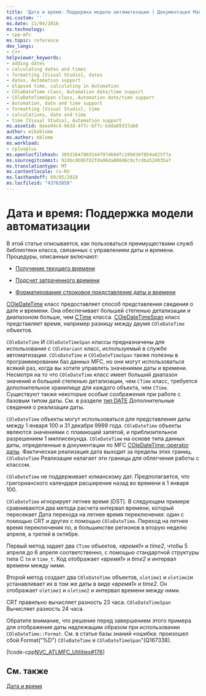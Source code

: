 ```yaml
---
title: 'Дата и время: Поддержка модели автоматизации | Документация Майкрософт'
ms.custom: ''
ms.date: 11/04/2016
ms.technology:
- cpp-mfc
ms.topic: reference
dev_langs:
- C++
helpviewer_keywords:
- adding dates
- calculating dates and times
- formatting [Visual Studio], dates
- dates, Automation support
- elapsed time, calculating in Automation
- COleDateTime class, Automation date/time support
- COleDateTimeSpan class, Automation date/time support
- Automation, date and time support
- formatting [Visual Studio], time
- calculations, date and time
- time [Visual Studio], Automation support
ms.assetid: 6eee94c4-943d-4ffc-bf7c-bdda89337ab0
author: mikeblome
ms.author: mblome
ms.workload:
- cplusplus
ms.openlocfilehash: 38933847065544f97d60dfc109436f059a025f7a
ms.sourcegitcommit: 92dbc4b9bf82fda96da80846c9cfcdba524035af
ms.translationtype: MT
ms.contentlocale: ru-RU
ms.lasthandoff: 09/05/2018
ms.locfileid: "43763858"
---
```

# <a name="date-and-time-automation-support"></a>Дата и время: Поддержка модели автоматизации

В этой статье описывается, как пользоваться преимуществами служб библиотеки класса, связанных с управлением даты и времени. Процедуры, описанные включают:

- [Получение текущего времени](../atl-mfc-shared/current-time-automation-classes.md)

- [Подсчет затраченного времени](../atl-mfc-shared/elapsed-time-automation-classes.md)

- [Форматирование строковое представление даты и времени](../atl-mfc-shared/formatting-time-automation-classes.md)

[COleDateTime](../atl-mfc-shared/reference/coledatetime-class.md) класс предоставляет способ представления сведения о дате и времени. Она обеспечивает большей степенью детализации и диапазоном больше, чем [CTime](../atl-mfc-shared/reference/ctime-class.md) класса. [COleDateTimeSpan](../atl-mfc-shared/reference/coledatetimespan-class.md) класс представляет время, например разницу между двумя `COleDateTime` объектов.

`COleDateTime` И `COleDateTimeSpan` классы предназначены для использования с `COleVariant` класс, используемый в службе автоматизации. `COleDateTime` и `COleDateTimeSpan` также полезны в программировании баз данных MFC, но они могут использоваться всякий раз, когда вы хотите управлять значениями даты и времени. Несмотря на то что `COleDateTime` класс имеет больший диапазон значений и большей степенью детализации, чем `CTime` класс, требуется дополнительное хранилище для каждого объекта, чем `CTime`. Существуют также некоторые особые соображения при работе с базовым типом даты. См. в разделе [тип DATE](../atl-mfc-shared/date-type.md) Дополнительные сведения о реализации даты.

`COleDateTime` объекты могут использоваться для представления даты между 1 января 100 и 31 декабря 9999 года. `COleDateTime` объекты являются значениями с плавающей запятой, и приблизительное разрешением 1 миллисекунда. `COleDateTime` на основе типа данных даты, определенные в документации по MFC [COleDateTime::operator даты](../atl-mfc-shared/reference/coledatetime-class.md#operator_date). Фактическая реализация дата выходит за пределы этих границ. `COleDateTime` Реализации налагает эти границы для облегчения работы с классом.

`COleDateTime` не поддерживает юлианскому дат. Предполагается, что григорианского календаря расширение назад во времени в 1 января 100.

`COleDateTime` игнорирует летнее время (DST). В следующем примере сравниваются два метода расчета интервал времени, который пересекает Дата перехода на летнее время переключения: один с помощью CRT и других с помощью `COleDateTime`. Переход на летнее время переключения по, в большинстве регионов в вторую неделю апреля, а третий в октябре.

Первый метод задает два `CTime` объектов, *«время1»* и *time2*, чтобы 5 апреля до 6 апреля соответственно, с помощью стандартной структуры типа C `tm` и `time_t`. Код отображает *«время1»* и *time2* и интервал времени между ними.

Второй метод создает два `COleDateTime` объектов, `oletime1` и `oletime2`и устанавливает их в том же даты в виде *«время1»* и *time2*. Он отображает `oletime1` и `oletime2` и интервал времени между ними.

CRT правильно вычисляет разность 23 часа. `COleDateTimeSpan` Вычисляет разность 24 часа.

Обратите внимание, что решение перед завершением этого примера для отображения даты надлежащим образом при использовании `COleDateTime::Format`. См. в статье базы знаний «ошибка: произошел сбой Format("%D") `COleDateTime` и `COleDateTimeSpan`"(Q167338).

[!code-cpp[NVC_ATLMFC_Utilities#176](../atl-mfc-shared/codesnippet/cpp/date-and-time-automation-support_1.cpp)]

## <a name="see-also"></a>См. также

[Дата и время](../atl-mfc-shared/date-and-time.md)

